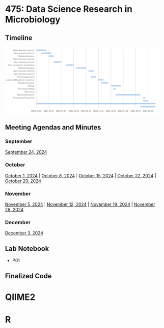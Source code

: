 # 475: Data Science Research in Microbiology

## Timeline
![alt text](https://github.com/michellengho/MICB475-Group12/blob/main/Timeline.png)

## Meeting Agendas and Minutes
### September
[September 24, 2024](https://github.com/michellengho/MICB475-Group12/blob/main/Meeting_Minutes/Sep24.md)
### October
[October 1, 2024](https://github.com/michellengho/MICB475-Group12/blob/main/Meeting_Minutes/Oct1.md) | [October 8, 2024](https://github.com/michellengho/MICB475-Group12/blob/main/Meeting_Minutes/Oct8.md) | [October 15, 2024]() | [October 22, 2024](https://github.com/michellengho/MICB475-Group12/blob/main/Meeting_Minutes/Oct22.md) | [October 29, 2024]() 
### November
[November 5, 2024]() | [November 12, 2024]() | [November 19, 2024]() | [November 26, 2024]()
### December
[December 3, 2024]()

## Lab Notebook
- P01

## Finalized Code
# QIIME2
# R
